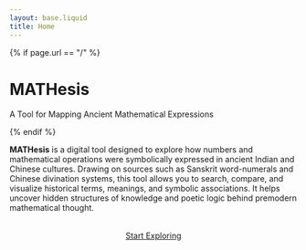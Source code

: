 ```yaml
---
layout: base.liquid
title: Home
---
```


{% if page.url == "/" %}
  <!-- Banner Hero -->
  <div class="hero">
    <h1>MATHesis</h1>
    <p>A Tool for Mapping Ancient Mathematical Expressions</p>
  </div>
{% endif %}

<section id="intro" class="intro-text">
  <p>
    <strong>MATHesis</strong> is a digital tool designed to explore how numbers and mathematical operations were symbolically expressed in ancient Indian and Chinese cultures. Drawing on sources such as Sanskrit word-numerals and Chinese divination systems, this tool allows you to search, compare, and visualize historical terms, meanings, and symbolic associations. It helps uncover hidden structures of knowledge and poetic logic behind premodern mathematical thought.
  </p>
</section>

<p style="text-align: center; margin-top: 2rem;">
  <a href="/search" class="cta-button">Start Exploring</a>
</p>


<!-- 原来的 search filter 等照常写 -->



